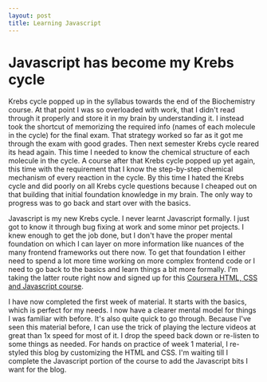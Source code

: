 ```yaml
---
layout: post
title: Learning Javascript
---
```

# Javascript has become my Krebs cycle

Krebs cycle popped up in the syllabus towards the end of the Biochemistry course. At that point I was so overloaded with work, that I didn't read through it properly and store it in my brain by understanding it. I instead took the shortcut of memorizing the required info (names of each molecule in the cycle) for the final exam. That strategy worked so far as it got me through the exam with good grades. Then next semester Krebs cycle reared its head again. This time I needed to know the chemical structure of each molecule in the cycle. A course after that Krebs cycle popped up yet again, this time with the requirement that I know the step-by-step chemical mechanism of every reaction in the cycle. By this time I hated the Krebs cycle and did poorly on all Krebs cycle questions because I cheaped out on that building that initial foundation knowledge in my brain. The only way to progress was to go back and start over with the basics.

Javascript is my new Krebs cycle. I never learnt Javascript formally. I just got to know it through bug fixing at work and some minor pet projects. I knew enough to get the job done, but I don't have the proper mental foundation on which I can layer on more information like nuances of the many frontend frameworks out there now. To get that foundation I either need to spend a lot more time working on more complex frontend code or I need to go back to the basics and learn things a bit more formally. I'm taking the latter route right now and signed up for this [Coursera HTML, CSS and Javascript course](https://www.coursera.org/learn/html-css-javascript-for-web-developers/home/info).

I have now completed the first week of material. It starts with the basics, which is perfect for my needs. I now have a clearer mental model for things I was familiar with before. It's also quite quick to go through. Because I've seen this material before, I can use the trick of playing the lecture videos at great than 1x speed for most of it. I drop the speed back down or re-listen to some things as needed. For hands on practice of week 1 material, I re-styled this blog by customizing the HTML and CSS. I'm waiting till I complete the Javascript portion of the course to add the Javascript bits I want for the blog.

